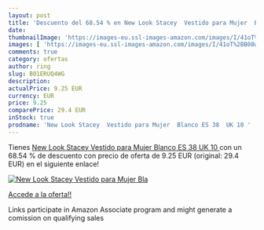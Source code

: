 ```yaml
---
layout: post
title: 'Descuento del 68.54 % en New Look Stacey  Vestido para Mujer  Bla'
date: 
thumbnailImage: 'https://images-eu.ssl-images-amazon.com/images/I/41oT%2BB08wML._SL200_.jpg'
images: [ 'https://images-eu.ssl-images-amazon.com/images/I/41oT%2BB08wML._SL200_.jpg' ]
comments: true
category: ofertas
author: ring
slug: B01ERUQ4WG
description:
actualPrice: 9.25 EUR
currency: EUR
price: 9.25
comparePrice: 29.4 EUR
inStock: true
prodname: 'New Look Stacey  Vestido para Mujer  Blanco ES 38  UK 10 '
---
```


Tienes [New Look Stacey  Vestido para Mujer  Blanco ES 38  UK 10 ](https://www.amazon.es/dp/B01ERUQ4WG/?tag=tolees-21) con un 68.54 % de descuento con precio de oferta de 9.25 EUR (original: 29.4 EUR) en el siguiente enlace!

[![New Look Stacey  Vestido para Mujer  Bla](https://images-eu.ssl-images-amazon.com/images/I/41oT%2BB08wML._SL200_.jpg)](https://www.amazon.es/dp/B01ERUQ4WG/?tag=tolees-21)

[Accede a la oferta!!](https://www.amazon.es/dp/B01ERUQ4WG/?tag=tolees-21)

Links participate in Amazon Associate program and might generate a comission on qualifying sales


